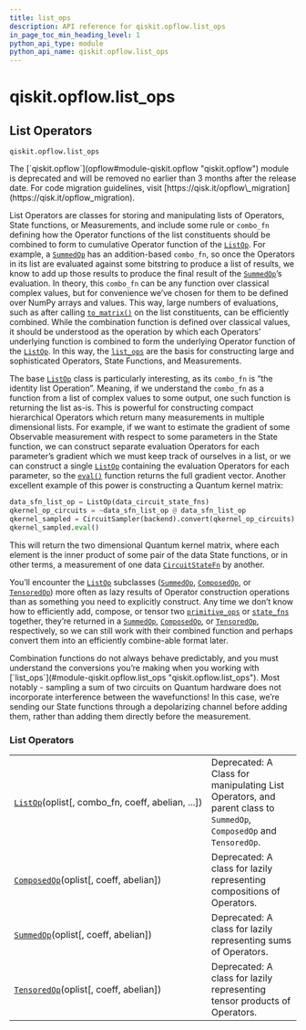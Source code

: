 ```yaml
---
title: list_ops
description: API reference for qiskit.opflow.list_ops
in_page_toc_min_heading_level: 1
python_api_type: module
python_api_name: qiskit.opflow.list_ops
---
```


<span id="module-qiskit.opflow.list_ops" />

<span id="qiskit-opflow-list-ops" />

# qiskit.opflow\.list\_ops

<span id="list-operators-qiskit-opflow-list-ops" />

## List Operators

<span id="module-qiskit.opflow.list_ops" />

`qiskit.opflow.list_ops`

<Admonition title="Deprecated since version 0.24.0" type="danger">
  The [`qiskit.opflow`](opflow#module-qiskit.opflow "qiskit.opflow") module is deprecated and will be removed no earlier than 3 months after the release date. For code migration guidelines, visit [https://qisk.it/opflow\_migration](https://qisk.it/opflow_migration).
</Admonition>

List Operators are classes for storing and manipulating lists of Operators, State functions, or Measurements, and include some rule or `combo_fn` defining how the Operator functions of the list constituents should be combined to form to cumulative Operator function of the [`ListOp`](qiskit.opflow.list_ops.ListOp "qiskit.opflow.list_ops.ListOp"). For example, a [`SummedOp`](qiskit.opflow.list_ops.SummedOp "qiskit.opflow.list_ops.SummedOp") has an addition-based `combo_fn`, so once the Operators in its list are evaluated against some bitstring to produce a list of results, we know to add up those results to produce the final result of the [`SummedOp`](qiskit.opflow.list_ops.SummedOp "qiskit.opflow.list_ops.SummedOp")’s evaluation. In theory, this `combo_fn` can be any function over classical complex values, but for convenience we’ve chosen for them to be defined over NumPy arrays and values. This way, large numbers of evaluations, such as after calling [`to_matrix()`](qiskit.opflow.list_ops.ListOp#to_matrix "qiskit.opflow.list_ops.ListOp.to_matrix") on the list constituents, can be efficiently combined. While the combination function is defined over classical values, it should be understood as the operation by which each Operators’ underlying function is combined to form the underlying Operator function of the [`ListOp`](qiskit.opflow.list_ops.ListOp "qiskit.opflow.list_ops.ListOp"). In this way, the [`list_ops`](#module-qiskit.opflow.list_ops "qiskit.opflow.list_ops") are the basis for constructing large and sophisticated Operators, State Functions, and Measurements.

The base [`ListOp`](qiskit.opflow.list_ops.ListOp "qiskit.opflow.list_ops.ListOp") class is particularly interesting, as its `combo_fn` is “the identity list Operation”. Meaning, if we understand the `combo_fn` as a function from a list of complex values to some output, one such function is returning the list as-is. This is powerful for constructing compact hierarchical Operators which return many measurements in multiple dimensional lists. For example, if we want to estimate the gradient of some Observable measurement with respect to some parameters in the State function, we can construct separate evaluation Operators for each parameter’s gradient which we must keep track of ourselves in a list, or we can construct a single [`ListOp`](qiskit.opflow.list_ops.ListOp "qiskit.opflow.list_ops.ListOp") containing the evaluation Operators for each parameter, so the [`eval()`](qiskit.opflow.list_ops.ListOp#eval "qiskit.opflow.list_ops.ListOp.eval") function returns the full gradient vector. Another excellent example of this power is constructing a Quantum kernel matrix:

```python
data_sfn_list_op = ListOp(data_circuit_state_fns)
qkernel_op_circuits = ~data_sfn_list_op @ data_sfn_list_op
qkernel_sampled = CircuitSampler(backend).convert(qkernel_op_circuits)
qkernel_sampled.eval()
```

This will return the two dimensional Quantum kernel matrix, where each element is the inner product of some pair of the data State functions, or in other terms, a measurement of one data [`CircuitStateFn`](qiskit.opflow.state_fns.CircuitStateFn "qiskit.opflow.state_fns.CircuitStateFn") by another.

You’ll encounter the [`ListOp`](qiskit.opflow.list_ops.ListOp "qiskit.opflow.list_ops.ListOp") subclasses ([`SummedOp`](qiskit.opflow.list_ops.SummedOp "qiskit.opflow.list_ops.SummedOp"), [`ComposedOp`](qiskit.opflow.list_ops.ComposedOp "qiskit.opflow.list_ops.ComposedOp"), or [`TensoredOp`](qiskit.opflow.list_ops.TensoredOp "qiskit.opflow.list_ops.TensoredOp")) more often as lazy results of Operator construction operations than as something you need to explicitly construct. Any time we don’t know how to efficiently add, compose, or tensor two [`primitive_ops`](qiskit.opflow.primitive_ops#module-qiskit.opflow.primitive_ops "qiskit.opflow.primitive_ops") or [`state_fns`](qiskit.opflow.state_fns#module-qiskit.opflow.state_fns "qiskit.opflow.state_fns") together, they’re returned in a [`SummedOp`](qiskit.opflow.list_ops.SummedOp "qiskit.opflow.list_ops.SummedOp"), [`ComposedOp`](qiskit.opflow.list_ops.ComposedOp "qiskit.opflow.list_ops.ComposedOp"), or [`TensoredOp`](qiskit.opflow.list_ops.TensoredOp "qiskit.opflow.list_ops.TensoredOp"), respectively, so we can still work with their combined function and perhaps convert them into an efficiently combine-able format later.

<Admonition title="Note" type="note">
  Combination functions do not always behave predictably, and you must understand the conversions you’re making when you working with [`list_ops`](#module-qiskit.opflow.list_ops "qiskit.opflow.list_ops"). Most notably - sampling a sum of two circuits on Quantum hardware does not incorporate interference between the wavefunctions! In this case, we’re sending our State functions through a depolarizing channel before adding them, rather than adding them directly before the measurement.
</Admonition>

### List Operators

|                                                                                                                      |                                                                                                                     |
| -------------------------------------------------------------------------------------------------------------------- | ------------------------------------------------------------------------------------------------------------------- |
| [`ListOp`](qiskit.opflow.list_ops.ListOp "qiskit.opflow.list_ops.ListOp")(oplist\[, combo\_fn, coeff, abelian, ...]) | Deprecated: A Class for manipulating List Operators, and parent class to `SummedOp`, `ComposedOp` and `TensoredOp`. |
| [`ComposedOp`](qiskit.opflow.list_ops.ComposedOp "qiskit.opflow.list_ops.ComposedOp")(oplist\[, coeff, abelian])     | Deprecated: A class for lazily representing compositions of Operators.                                              |
| [`SummedOp`](qiskit.opflow.list_ops.SummedOp "qiskit.opflow.list_ops.SummedOp")(oplist\[, coeff, abelian])           | Deprecated: A class for lazily representing sums of Operators.                                                      |
| [`TensoredOp`](qiskit.opflow.list_ops.TensoredOp "qiskit.opflow.list_ops.TensoredOp")(oplist\[, coeff, abelian])     | Deprecated: A class for lazily representing tensor products of Operators.                                           |

